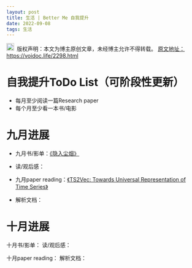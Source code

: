 ```yaml
---
layout: post
title: 生活 | Better Me 自我提升
date: 2022-09-08
tags: 生活
---
```


<img src="/images/copyright.ico" alt="copyright" style="display:inline;margin-bottom: -5px;" width="20" height="20"> 版权声明：本文为博主原创文章，未经博主允许不得转载。
<a target="_blank" href="https://voidoc.life/2298.html">原文地址：https://voidoc.life/2298.html </a>


# 自我提升ToDo List（可阶段性更新）

- 每月至少阅读一篇Research paper
- 每个月至少看一本书/电影


# 九月进展

- 九月书/影单：[《隐入尘烟》](https://movie.douban.com/subject/35131346/)
- 读/观后感：

- 九月paper reading：[《TS2Vec: Towards Universal Representation of Time Series》](https://arxiv.org/abs/2106.10466)
- 解析文档：



# 十月进展

十月书/影单：
读/观后感：

十月paper reading：
解析文档：












